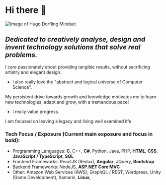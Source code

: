 # Hi there 👋

![Image of Hugo Dorfling Mindset](https://media-exp1.licdn.com/dms/image/C4E16AQFsYyCdO-hniA/profile-displaybackgroundimage-shrink_350_1400/0?e=1602115200&v=beta&t=xu9KUSvCyufeKfx720EmhseBXBIxdv3WfGhMW5DLOQs)

## *Dedicated to creatively analyse, design and invent technology solutions that solve real problems.* 

I care passionately about providing tangible results,
without sacrificing artistry and 
elegant design.

- I also really love the "abstract and logical universe of Computer Science".

My persistent drive towards growth and knowledge motivates me to
learn new technologies,
adapt and 
grow,
with a tremendous pace!
- I really value progress.

I am focused on leaving a legacy and living well examined life.

### Tech Focus / Exposure (Current main exposure and focus in bold):
- Programming Languages: **C**, C++, **C#**, Python, Java, PHP, **HTML**, **CSS**, **JavaScript / TypeScript**, **SQL**
- Frontend Frameworks: ReactJS (Redux), **Angular**, JQuery, **Bootstrap**
- Backend Frameworks: NodeJS, **ASP.NET Core MVC**
- Other: Amazon Web Services (AWS), GraphQL / REST, Wordpress, Unity (Game Development), Xamarin, **Linux**,
